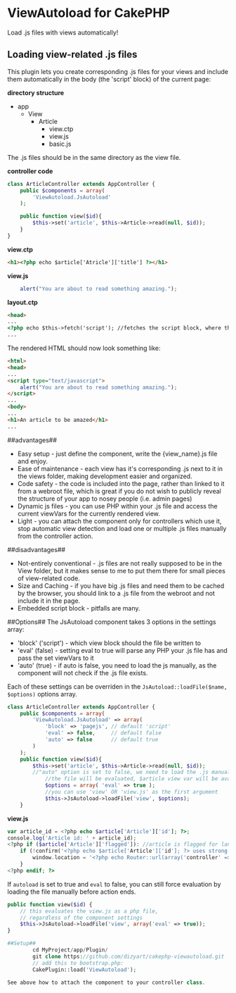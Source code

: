 ViewAutoload for CakePHP
========================

Load .js files with views automatically!

## Loading view-related .js files ##
This plugin lets you create corresponding .js files for your views and include 
them automatically in the body (the 'script' block) of the current page:

**directory structure**
* app
    * View
        * Article
            * view.ctp
            * view.js
            * basic.js

The .js files should be in the same directory as the view file.

**controller code**

```php
class ArticleController extends AppController {
    public $components = array(
        'ViewAutoload.JsAutoload'
    );

    public function view($id){
        $this->set('article', $this->Article->read(null, $id));
    }
}
```

**view.ctp**

```html
<h1><?php echo $article['Atricle']['title'] ?></h1>
```


**view.js**

```js
    alert("You are about to read something amazing.");
```

**layout.ctp**

```html
<head>
...
<?php echo $this->fetch('script'); //fetches the script block, where the view.js is included ?>
...
```

The rendered HTML should now look something like:

```html
<html>
<head>
...
<script type="text/javascript">
    alert("You are about to read something amazing.");
</script>
...
<body>
...
<h1>An article to be amazed</h1>
...
```

##advantages##

* Easy setup - just define the component, write the {view_name}.js file and enjoy.
* Ease of maintenance - each view has it's corresponding .js next to it in the views folder, making development easier and organized.
* Code safety - the code is included into the page, rather than linked to it from a webroot file, which is great if you do not wish to publicly reveal the structure of your app to nosey people (i.e. admin pages)
* Dynamic js files - you can use PHP within your .js file and access the current viewVars for the currently rendered view.
* Light - you can attach the component only for controllers which use it, stop automatic view detection and load one or multiple .js files manually from the controller action.

##disadvantages##

* Not-entirely conventional - .js files are not really supposed to be in the View folder, but it makes sense to me to put them there for small pieces of view-related code.
* Size and Caching - if you have big .js files and need them to be cached by the browser, you should link to a .js file from the webroot and not include it in the page.
* Embedded script block - pitfalls are many.

##Options##
The JsAutoload component takes 3 options in the settings array:
* 'block' ('script') - which view block should the file be written to
* 'eval' (false) - setting eval to true will parse any PHP your .js file has and pass the set viewVars to it
* 'auto' (true) - if auto is false, you need to load the js manually, as the component will not check if the .js file exists.

Each of these settings can be overriden in the `JsAutoload::loadFile($name, $options)` options array.

```php
class ArticleController extends AppController {
    public $components = array(
        'ViewAutoload.JsAutoload' => array(
            'block' => 'pagejs', // default 'script'
            'eval' => false,     // default false
            'auto' => false      // default true
        )
    );
    public function view($id){
        $this->set('article', $this->Article->read(null, $id));
        //"auto" option is set to false, we need to load the .js manually:
            //the file will be evaluated, $article view var will be available
            $options = array( 'eval' => true );
            //you can use 'view' OR 'view.js' as the first argument
            $this->JsAutoload->loadFile('view', $options);
    }
```

**view.js**

```php
var article_id = <?php echo $article['Article']['id']; ?>;
console.log('Article id: ' + article_id);
<?php if ($article['Article']['flagged']): //article is flagged for language ?>
    if (!confirm('<?php echo $article['Article']['id']; ?> uses strong language. Do you wish to continue?')){
        window.location = '<?php echo Router::url(array('controller' => 'articles'));?>';
    }
<?php endif; ?>
```

If `autoload` is set to true and `eval` to false, you can still force evaluation by loading the file
manually before action ends.

```php
public function view($id) {
    // this evaluates the view.js as a php file, 
    // regardless of the component settings
    $this->JsAutoload->loadFile('view', array('eval' => true));
}

##Setup##
        cd MyProject/app/Plugin/
        git clone https://github.com/dizyart/cakephp-viewautoload.git
        // add this to bootstrap.php:
        CakePlugin::load('ViewAutoload');

See above how to attach the component to your controller class.

